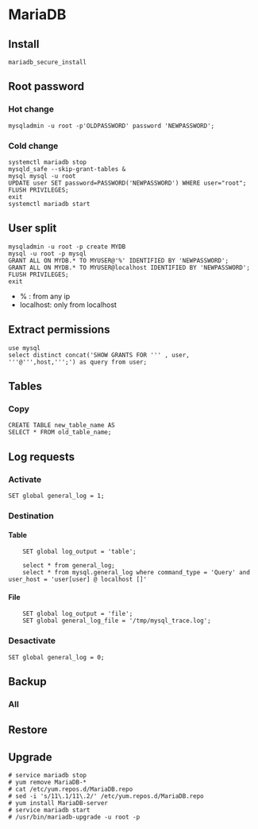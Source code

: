 # MariaDB
## Install
    mariadb_secure_install

## Root password 
### Hot change
    mysqladmin -u root -p'OLDPASSWORD' password 'NEWPASSWORD';
### Cold change
    systemctl mariadb stop
    mysqld_safe --skip-grant-tables &
    mysql mysql -u root
    UPDATE user SET password=PASSWORD('NEWPASSWORD') WHERE user="root";
    FLUSH PRIVILEGES;
    exit
    systemctl mariadb start

## User split
    mysqladmin -u root -p create MYDB
    mysql -u root -p mysql
    GRANT ALL ON MYDB.* TO MYUSER@'%' IDENTIFIED BY 'NEWPASSWORD';
    GRANT ALL ON MYDB.* TO MYUSER@localhost IDENTIFIED BY 'NEWPASSWORD';
    FLUSH PRIVILEGES;
    exit
* % : from any ip
* localhost: only from localhost

## Extract permissions
    use mysql
    select distinct concat('SHOW GRANTS FOR ''' , user, '''@''',host,''';') as query from user;

## Tables
### Copy
    CREATE TABLE new_table_name AS
    SELECT * FROM old_table_name;

## Log requests
### Activate
    SET global general_log = 1;
### Destination
#### Table
```
    SET global log_output = 'table';
```
```
    select * from general_log;
    select * from mysql.general_log where command_type = 'Query' and user_host = 'user[user] @ localhost []'
```
#### File
```
    SET global log_output = 'file';
    SET global general_log_file = '/tmp/mysql_trace.log';
```
### Desactivate
    SET global general_log = 0;

## Backup
### All
    
## Restore

## Upgrade
    # service mariadb stop
    # yum remove MariaDB-*
    # cat /etc/yum.repos.d/MariaDB.repo
    # sed -i 's/11\.1/11\.2/' /etc/yum.repos.d/MariaDB.repo
    # yum install MariaDB-server
    # service mariadb start
    # /usr/bin/mariadb-upgrade -u root -p
